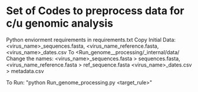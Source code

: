 # Set of Codes to preprocess data for c/u genomic analysis


Python enviorment requirements in requirements.txt
Copy Initial Data:  <virus_name>_sequences.fasta,
                    <virus_name_reference.fasta,
                    <virus_name>_dates.csv
      To <Run_genome__processing/_internal/data/
      Change the names:
                    <virus_name>_sequences.fasta > sequences.fasta,
                    <virus_name_reference.fasta >  ref_sequence.fasta
                    <virus_name>_dates.csv > metadata.csv
                  
To Run:
  "python Run_genome_processing.py <target_rule>"
